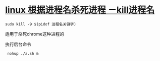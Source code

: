 # [linux 根据进程名杀死进程 －kill进程名](https://www.cnblogs.com/jins-note/p/9636969.html)

```shell
sudo kill -9 $(pidof 进程名关键字)
```

适用于杀死chrome这种进程的



执行后台命令

```shell
 nohup ./a.sh & 
```

